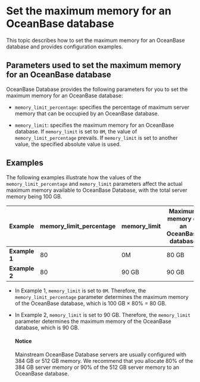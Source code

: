 # Set the maximum memory for an OceanBase database

This topic describes how to set the maximum memory for an OceanBase database and provides configuration examples.

## Parameters used to set the maximum memory for an OceanBase database

OceanBase Database provides the following parameters for you to set the maximum memory for an OceanBase database:

* `memory_limit_percentage`: specifies the percentage of maximum server memory that can be occupied by an OceanBase database.

* `memory_limit`: specifies the maximum memory for an OceanBase database. If `memory_limit` is set to `0M`, the value of `memory_limit_percentage` prevails. If `memory_limit` is set to another value, the specified absolute value is used.

## Examples

The following examples illustrate how the values of the `memory_limit_percentage` and `memory_limit` parameters affect the actual maximum memory available to OceanBase Database, with the total server memory being 100 GB.

| Example | **memory_limit_percentage** | **memory_limit** | **Maximum memory of an OceanBase database** |
|----------|-----------------------------|------------------|-----------------------|
| **Example 1** | 80 | 0M | 80 GB |
| **Example 2** | 80 | 90 GB | 90 GB |

* In Example 1, `memory_limit` is set to `0M`. Therefore, the `memory_limit_percentage` parameter determines the maximum memory of the OceanBase database, which is 100 GB × 80% = 80 GB.

* In Example 2, `memory_limit` is set to 90 GB. Therefore, the `memory_limit` parameter determines the maximum memory of the OceanBase database, which is 90 GB.

  <main id="notice" type='notice'>
  <h4>Notice</h4>
  <p>Mainstream OceanBase Database servers are usually configured with 384 GB or 512 GB memory. We recommend that you allocate 80% of the 384 GB server memory or 90% of the 512 GB server memory to an OceanBase database. </p>
  </main>
